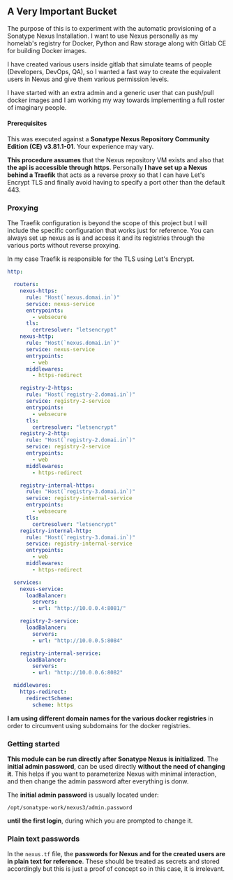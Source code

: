 A Very Important Bucket
---

The purpose of this is to experiment with the automatic provisioning of a Sonatype Nexus Installation. 
I want to use Nexus personally as my homelab's registry for Docker, Python and Raw storage along with Gitlab CE for 
building Docker images.

I have created various users inside gitlab that simulate teams of people (Developers, DevOps, QA), so I wanted a fast
way to create the equivalent users in Nexus and give them various permission levels.

I have started with an extra admin and a generic user that can push/pull docker images and I am working my way towards
implementing a full roster of imaginary people.

#### Prerequisites

This was executed against a **Sonatype Nexus Repository Community Edition (CE) v3.81.1-01**.
 Your experience may vary.

**This procedure assumes** that the Nexus repository VM exists and also that **the api is accessible
through https**. Personally **I have set up a Nexus behind a Traefik** that acts as a reverse proxy
so that I can have Let's Encrypt TLS and finally avoid having to specify a port other than the default 443. 

### Proxying

The Traefik configuration is beyond the scope of this project but I will include the specific configuration that works
just for reference. You can always set up nexus as is and access it and its registries through the various ports without 
reverse proxying.

In my case Traefik is responsible for the TLS using Let's Encrypt.

```yaml
http:

  routers:
    nexus-https:
      rule: "Host(`nexus.domai.in`)"
      service: nexus-service
      entrypoints:
        - websecure
      tls:
        certresolver: "letsencrypt"
    nexus-http:
      rule: "Host(`nexus.domai.in`)"
      service: nexus-service
      entrypoints:
        - web
      middlewares:
        - https-redirect

    registry-2-https:
      rule: "Host(`registry-2.domai.in`)"
      service: registry-2-service
      entrypoints:
        - websecure
      tls:
        certresolver: "letsencrypt"
    registry-2-http:
      rule: "Host(`registry-2.domai.in`)"
      service: registry-2-service
      entrypoints:
        - web
      middlewares:
        - https-redirect

    registry-internal-https:
      rule: "Host(`registry-3.domai.in`)"
      service: registry-internal-service
      entrypoints:
        - websecure
      tls:
        certresolver: "letsencrypt"
    registry-internal-http:
      rule: "Host(`registry-3.domai.in`)"
      service: registry-internal-service
      entrypoints:
        - web
      middlewares:
        - https-redirect

  services:
    nexus-service:
      loadBalancer:
        servers:
        - url: "http://10.0.0.4:8081/"

    registry-2-service:
      loadBalancer:
        servers:
        - url: "http://10.0.0.5:8084"

    registry-internal-service:
      loadBalancer:
        servers:
        - url: "http://10.0.0.6:8082"

  middlewares:
    https-redirect:
      redirectScheme:
        scheme: https
```

**I am using different domain names for the various docker registries** in order to circumvent 
using subdomains for the docker registries.

### Getting started

**This module can be run directly after Sonatype Nexus is initialized**. The **initial admin password**, 
can be used directly **without the need of changing it**. This helps if you want to parameterize Nexus
with minimal interaction, and then change the admin password after everything is donw.

The **initial admin password** is usually located under:

```/opt/sonatype-work/nexus3/admin.password``` 

**until the first login**, during which you are prompted to change it.

### Plain text passwords

In the ```nexus.tf``` file, the **passwords for Nexus and for the created users are in plain text for reference**. 
These should be treated as secrets and stored accordingly but this is just a proof of concept so in this case, 
it is irrelevant.
